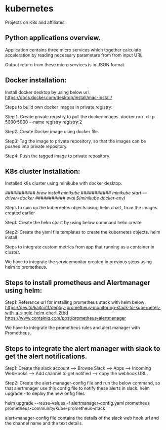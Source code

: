 # kubernetes
Projects on K8s and affiliates

## Python applications overview. 

Application contains three micro services  which together calculate acceleration by reading necessary parameters from from input URL 

Output return from these micro services is in JSON format.

## Docker installation: 

Install docker desktop by using below url.
https://docs.docker.com/desktop/install/mac-install/

Steps to build own docker images in private registry:

Step 1: 
Create private registry to pull the docker images.
docker run -d -p 5000:5000  --name registry registry:2

Step2:
Create Docker image using docker file.

Step3:
Tag the image to private repository, so that the images can be pushed into private repository.

Step4:
Push the tagged image to private repository.


## K8s cluster Installation: 

Installed k8s cluster using minikube with docker desktop.

########### *brew install minikube*
########### *minikube start —driver=docker*
########### *eval $(minikube docker-env)* 

Steps to spin up the kubernetes objects using helm chart, from the images created earlier

Step1:
Create the helm chart by using below command
helm create <chart name>

Step2:
Create the yaml file templates to create the kubernetes objects.
helm install <release name> <absolute path of the chart folder>

Steps to integrate custom metrics from app that running as a container in cluster.

We have to integrate the servicemonitor created in previous steps using helm to prometheus.

## Steps to install prometheus and Alertmanager using helm: 

Step1:
Reference url for installing prometheus stack with helm  below:
https://dev.to/kaitoii11/deploy-prometheus-monitoring-stack-to-kubernetes-with-a-single-helm-chart-2fbd
https://www.containiq.com/post/prometheus-alertmanager

We have to integrate the prometheus rules and alert manager with Prometheus.

## Steps to integrate the alert manager with slack to get the alert notifications. 

Step1:
Create the slack account —> Browse Slack —> Apps —> Incoming WebHooks —> Add channel to get notified —> copy the webhook URL.

Step2:
Create the alert-manager-config file and run the below command, so that alertmnager use this config file to notify these alerts in slack.
helm upgrade - to deploy the new onfig files
  
helm upgrade --reuse-values -f alertmanager-config.yaml prometheus prometheus-community/kube-prometheus-stack 

alert-manager-config file contains the details of the slack web hook url and the channel name and the text details.


